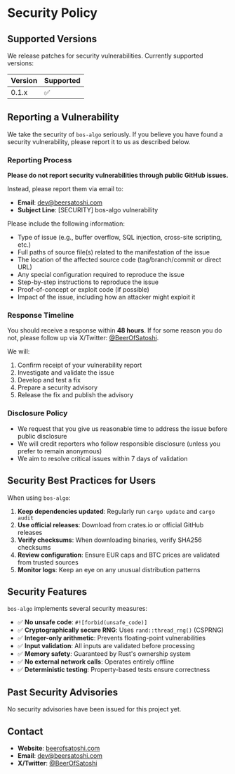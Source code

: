 # Security Policy

## Supported Versions

We release patches for security vulnerabilities. Currently supported versions:

| Version | Supported          |
| ------- | ------------------ |
| 0.1.x   | :white_check_mark: |

## Reporting a Vulnerability

We take the security of `bos-algo` seriously. If you believe you have found a security vulnerability, please report it to us as described below.

### Reporting Process

**Please do not report security vulnerabilities through public GitHub issues.**

Instead, please report them via email to:
- **Email**: dev@beersatoshi.com
- **Subject Line**: [SECURITY] bos-algo vulnerability

Please include the following information:
- Type of issue (e.g., buffer overflow, SQL injection, cross-site scripting, etc.)
- Full paths of source file(s) related to the manifestation of the issue
- The location of the affected source code (tag/branch/commit or direct URL)
- Any special configuration required to reproduce the issue
- Step-by-step instructions to reproduce the issue
- Proof-of-concept or exploit code (if possible)
- Impact of the issue, including how an attacker might exploit it

### Response Timeline

You should receive a response within **48 hours**. If for some reason you do not, please follow up via X/Twitter: [@BeerOfSatoshi](https://x.com/BeerOfSatoshi).

We will:
1. Confirm receipt of your vulnerability report
2. Investigate and validate the issue
3. Develop and test a fix
4. Prepare a security advisory
5. Release the fix and publish the advisory

### Disclosure Policy

- We request that you give us reasonable time to address the issue before public disclosure
- We will credit reporters who follow responsible disclosure (unless you prefer to remain anonymous)
- We aim to resolve critical issues within 7 days of validation

## Security Best Practices for Users

When using `bos-algo`:

1. **Keep dependencies updated**: Regularly run `cargo update` and `cargo audit`
2. **Use official releases**: Download from crates.io or official GitHub releases
3. **Verify checksums**: When downloading binaries, verify SHA256 checksums
4. **Review configuration**: Ensure EUR caps and BTC prices are validated from trusted sources
5. **Monitor logs**: Keep an eye on any unusual distribution patterns

## Security Features

`bos-algo` implements several security measures:

- ✅ **No unsafe code**: `#![forbid(unsafe_code)]`
- ✅ **Cryptographically secure RNG**: Uses `rand::thread_rng()` (CSPRNG)
- ✅ **Integer-only arithmetic**: Prevents floating-point vulnerabilities
- ✅ **Input validation**: All inputs are validated before processing
- ✅ **Memory safety**: Guaranteed by Rust's ownership system
- ✅ **No external network calls**: Operates entirely offline
- ✅ **Deterministic testing**: Property-based tests ensure correctness

## Past Security Advisories

No security advisories have been issued for this project yet.

## Contact

- **Website**: [beerofsatoshi.com](https://beerofsatoshi.com/)
- **Email**: [dev@beersatoshi.com](mailto:dev@beersatoshi.com)
- **X/Twitter**: [@BeerOfSatoshi](https://x.com/BeerOfSatoshi)
